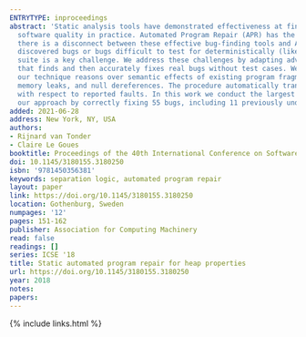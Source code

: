 ```yaml
---
ENTRYTYPE: inproceedings
abstract: 'Static analysis tools have demonstrated effectiveness at finding bugs in real world code. Such tools are increasingly widely adopted to improve
  software quality in practice. Automated Program Repair (APR) has the potential to further cut down on the cost of improving software quality. However,
  there is a disconnect between these effective bug-finding tools and APR. Recent advances in APR rely on test cases, making them inapplicable to newly
  discovered bugs or bugs difficult to test for deterministically (like memory leaks). Additionally, the quality of patches generated to satisfy a test
  suite is a key challenge. We address these challenges by adapting advances in practical static analysis and verification techniques to enable a new technique
  that finds and then accurately fixes real bugs without test cases. We present a new automated program repair technique using Separation Logic. At a high-level,
  our technique reasons over semantic effects of existing program fragments to fix faults related to general pointer safety properties: resource leaks,
  memory leaks, and null dereferences. The procedure automatically translates identified fragments into source-level patches, and verifies patch correctness
  with respect to reported faults. In this work we conduct the largest study of automatically fixing undiscovered bugs in real-world code to date. We demonstrate
  our approach by correctly fixing 55 bugs, including 11 previously undiscovered bugs, in 11 real-world projects.'
added: 2021-06-28
address: New York, NY, USA
authors:
- Rijnard van Tonder
- Claire Le Goues
booktitle: Proceedings of the 40th International Conference on Software Engineering
doi: 10.1145/3180155.3180250
isbn: '9781450356381'
keywords: separation logic, automated program repair
layout: paper
link: https://doi.org/10.1145/3180155.3180250
location: Gothenburg, Sweden
numpages: '12'
pages: 151-162
publisher: Association for Computing Machinery
read: false
readings: []
series: ICSE '18
title: Static automated program repair for heap properties
url: https://doi.org/10.1145/3180155.3180250
year: 2018
notes:
papers:
---
```

{% include links.html %}
